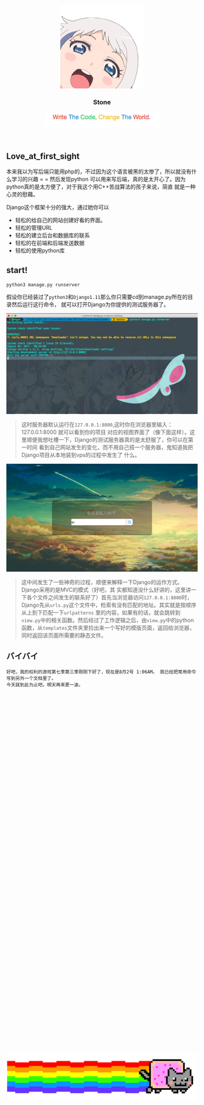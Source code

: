 <p align="center">
  <a href="http://shallweitalk.com">
    <img src="https://raw.githubusercontent.com/Haut-Stone/ACM/master/photos/me.png" width=220 height=220>
  </a>
  <h3 align="center">Stone</h3>
  <p align="center">
    <a href="http://shallweitalk.com">
      <img src="https://raw.githubusercontent.com/Haut-Stone/ACM/master/photos/CodeChangeWorld.png" width=300 height=40 >
    </a>
  </p>
</p>
<br>

## Love_at_first_sight

本来我以为写后端只能用php的，不过因为这个语言被黑的太惨了，所以就没有什么学习的兴趣 = = 然后发现python
可以用来写后端，真的是太开心了。因为python真的是太方便了，对于我这个用C++苦战算法的孩子来说，简直
就是一种心灵的慰藉。

Django这个框架十分的强大，通过她你可以

 - 轻松的给自己的网站创建好看的界面。
 - 轻松的管理URL
 - 轻松的建立后台和数据库的联系
 - 轻松的在前端和后端发送数据
 - 轻松的使用python库

## start!

	python3 manage.py runserver

假设你已经装过了`python3`和`Django1.11`那么你只需要cd到manage.py所在的目录然后运行这行命令，
就可以打开Django为你提供的测试服务器了。

![](photos/runserver.png)

>这时服务器默认运行在`127.0.0.1:8000`,这时你在浏览器里输入：127.0.0.1:8000 就可以看到你的项目
对应的视图界面了（像下面这样）。这里顺便我想吐槽一下，Django的测试服务器真的是太舒服了，你可以在第一时间
看到自己网站发生的变化，而不用自己搭一个服务器，鬼知道我把Django项目从本地装到vps的过程中发生了
什么。

![](photos/runserver_view.png)

>这中间发生了一些神奇的过程，顺便来解释一下Django的运作方式。Django采用的是MVC的模式（好吧，其
实都知道没什么好讲的，这里讲一下各个文件之间发生的联系好了）首先当浏览器访问`127.0.0.1:8000`时，
Django先从`urls.py`这个文件中，检索有没有匹配的地址。其实就是按顺序从上到下匹配一下`urlpatterns`
里的内容，如果有的话，就会跳转到`view.py`中的相关函数。然后经过了工作逻辑之后，由`view.py`中的python
函数，从`templates`文件夹里捡出来一个写好的模版页面，返回给浏览器，同时返回该页面所需要的静态文件。


## バイバイ


	好吧，我的权利的游戏第七季第三季刚刚下好了，现在是8月2号 1:06AM。 我已经把常用命令写到另外一个文档里了。
	今天就到此为止吧。明天再来更一波。
	
<br>
<br>
<br>
<br>
<br>
<br>
<br>
<br>
<br>
<br>
<br>
<br>
<br>
<br>
<br>
<br>
<br>
<br>
<br>
<br>
<br>
<br>
<br>
<br>
<br>
<br>
<br>
<br>
<br>
<br>
<br>
<br>
<br>
<br>
<br>
<br>
<br>
<br>
<br>
<br>
<br>
<br>
<br>
<br>
<br>
<br>
<br>
<br>
<br>
<br>
<br>
<br>
<br>
<br>
<br>
<p align="center">
  <a href="http://shallweitalk.com">
    <img src="https://raw.githubusercontent.com/Haut-Stone/ACM/master/photos/nyan-cat.gif" width=500 height=123>
  </a>
</p>
<br>


